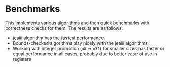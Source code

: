 # Benchmarks

This implements various algorithms and then quick benchmarks with correctness checks for them. The results are as follows:
- jeaiii algorithm has the fastest performance
- Bounds-checked algorithms play nicely with the jeaiii algorithms
- Working with integer promotion (`u8` -> `u32`) for smaller sizes has faster or equal performance in all cases, probably due to better ease of use in registers
